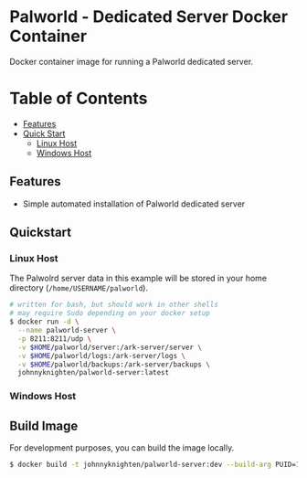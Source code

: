 # Palworld - Dedicated Server Docker Container

Docker container image for running a Palworld dedicated server.


# Table of Contents

* [Features](#features)
* [Quick Start](#quick-start)
   - [Linux Host](#linux-host)
   - [Windows Host](#windows-host)

## Features

* Simple automated installation of Palworld dedicated server


## Quickstart


### Linux Host

The Palwolrd server data in this example will be stored in your home directory (`/home/USERNAME/palworld`). 

```bash
# written for bash, but should work in other shells
# may require Sudo depending on your docker setup
$ docker run -d \
  --name palworld-server \
  -p 8211:8211/udp \
  -v $HOME/palworld/server:/ark-server/server \
  -v $HOME/palworld/logs:/ark-server/logs \
  -v $HOME/palworld/backups:/ark-server/backups \
  johnnyknighten/palworld-server:latest
```

### Windows Host


## Build Image

For development purposes, you can build the image locally.

```bash
$ docker build -t johnnyknighten/palworld-server:dev --build-arg PUID=1000 --build-arg PGID=1000 .
```

